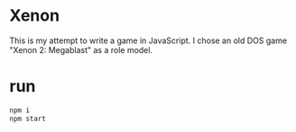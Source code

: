 # Xenon
This is my attempt to write a game in JavaScript. I chose an old DOS game "Xenon 2: Megablast" as a role model.

# run
```bash
npm i
npm start
```
